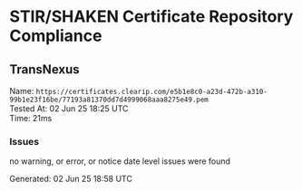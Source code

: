 # STIR/SHAKEN Certificate Repository Compliance

## TransNexus

Name: `https://certificates.clearip.com/e5b1e8c0-a23d-472b-a310-99b1e23f16be/77193a81370dd7d4999068aaa8275e49.pem`\
Tested At: 02 Jun 25 18:25 UTC\
Time: 21ms

### Issues

no warning, or error, or notice date level issues were found

Generated: 02 Jun 25 18:58 UTC
